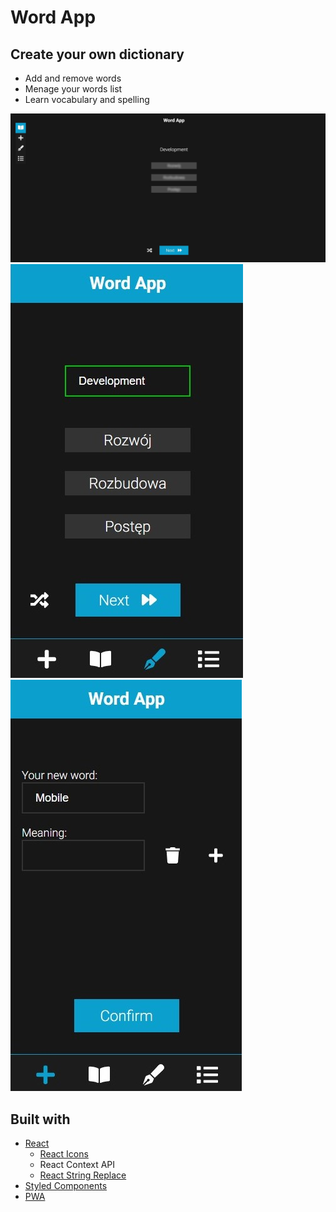 # Word App

## Create your own dictionary

- Add and remove words
- Menage your words list
- Learn vocabulary and spelling

![Desktop view](./readmeImg/desktop.jpg)
![Mobile View](./readmeImg/mobile.jpg)
![Mobile View2](./readmeImg/mobile1.jpg)

## Built with

- [React](https://reactjs.org/)
  - [React Icons](https://react-icons.github.io/react-icons)
  - React Context API
  - [React String Replace](https://github.com/iansinnott/react-string-replace)
- [Styled Components](https://styled-components.com/)
- [PWA](https://web.dev/progressive-web-apps/)
